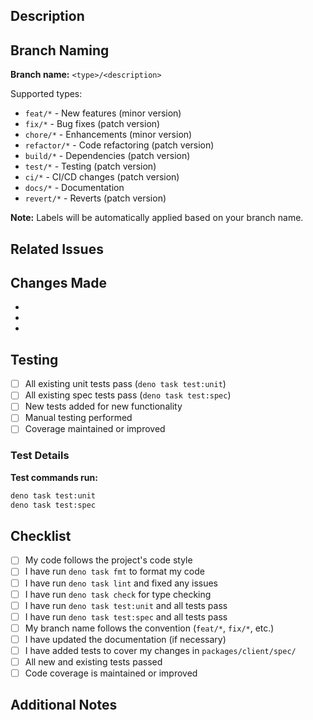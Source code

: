 ## Description

<!-- Provide a brief description of what this PR does -->

## Branch Naming

<!-- Verify your branch follows the naming convention -->

**Branch name:** `<type>/<description>`

Supported types:
- `feat/*` - New features (minor version)
- `fix/*` - Bug fixes (patch version)
- `chore/*` - Enhancements (minor version)
- `refactor/*` - Code refactoring (patch version)
- `build/*` - Dependencies (patch version)
- `test/*` - Testing (patch version)
- `ci/*` - CI/CD changes (patch version)
- `docs/*` - Documentation
- `revert/*` - Reverts (patch version)

**Note:** Labels will be automatically applied based on your branch name.

## Related Issues

<!-- Link to related issues: Fixes #123, Relates to #456 -->

## Changes Made

<!-- List the main changes made in this PR -->

-
-
-

## Testing

<!-- Describe the tests you ran and how to reproduce them -->

- [ ] All existing unit tests pass (`deno task test:unit`)
- [ ] All existing spec tests pass (`deno task test:spec`)
- [ ] New tests added for new functionality
- [ ] Manual testing performed
- [ ] Coverage maintained or improved

### Test Details

<!-- Describe how you tested your changes -->

**Test commands run:**
```bash
deno task test:unit
deno task test:spec
```

## Checklist

<!-- Mark completed items with an 'x' -->

- [ ] My code follows the project's code style
- [ ] I have run `deno task fmt` to format my code
- [ ] I have run `deno task lint` and fixed any issues
- [ ] I have run `deno task check` for type checking
- [ ] I have run `deno task test:unit` and all tests pass
- [ ] I have run `deno task test:spec` and all tests pass
- [ ] My branch name follows the convention (`feat/*`, `fix/*`, etc.)
- [ ] I have updated the documentation (if necessary)
- [ ] I have added tests to cover my changes in `packages/client/spec/`
- [ ] All new and existing tests passed
- [ ] Code coverage is maintained or improved

## Additional Notes

<!-- Any additional information that reviewers should know -->

